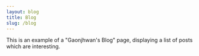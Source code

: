 ```yaml
---
layout: blog
title: Blog
slug: /blog
---
```


This is an example of a "Gaonjhwan's Blog" page, displaying a list of posts which are interesting.
<br />
